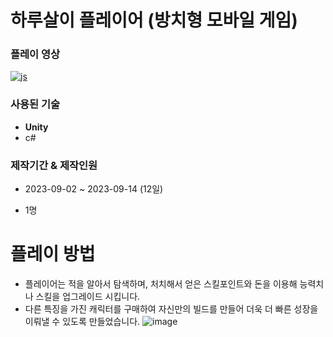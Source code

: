 # 하루살이 플레이어 (방치형 모바일 게임)
### 플레이 영상
<a href="https://www.youtube.com/watch?v=hpCMVTnQkjQ&t=36s">![js](https://img.shields.io/badge/YouTube-FF0000?style=for-the-badge&logo=youtube&logoColor=white)</a>
### 사용된 기술
+ **Unity**
+ c#
### 제작기간 & 제작인원
+ 2023-09-02 ~ 2023-09-14 (12일)
+ 1명

  #
# 플레이 방법
* 플레이어는 적을 알아서 탐색하며, 처치해서 얻은 스킬포인트와 돈을 이용해 능력치나 스킬을 업그레이드 시킵니다. 
* 다른 특징을 가진 캐릭터를 구매하여 자신만의 빌드를 만들어 더욱 더 빠른 성장을 이뤄낼 수 있도록 만들었습니다.
![image](https://github.com/jaebins/EphemeraGameScript/assets/70888275/c506f867-e405-446c-a298-6e6535eefc9d)

